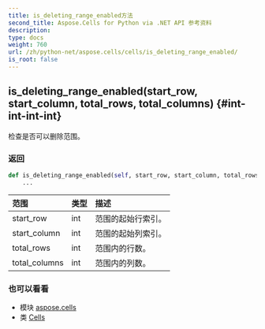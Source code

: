 ```yaml
---
title: is_deleting_range_enabled方法
second_title: Aspose.Cells for Python via .NET API 参考资料
description:
type: docs
weight: 760
url: /zh/python-net/aspose.cells/cells/is_deleting_range_enabled/
is_root: false
---
```

##  is_deleting_range_enabled(start_row, start_column, total_rows, total_columns) {#int-int-int-int}
检查是否可以删除范围。


### 返回




```python
def is_deleting_range_enabled(self, start_row, start_column, total_rows, total_columns):
    ...
```


|范围|类型|描述|
| :- | :- | :- |
| start_row | int |范围的起始行索引。|
| start_column | int |范围的起始列索引。|
| total_rows | int |范围内的行数。|
| total_columns | int |范围内的列数。|



### 也可以看看
* 模块 [aspose.cells](../../)
* 类 [Cells](/cells/zh/python-net/aspose.cells/cells)

